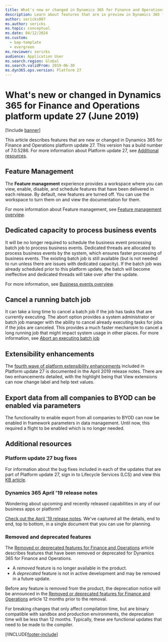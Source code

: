 ```yaml
---
title: What's new or changed in Dynamics 365 for Finance and Operations platform update 27 (June 2019)
description: Learn about features that are in preview in Dynamics 365 for Finance and Operations platform update 27 (June 2019).
author: sericks007
ms.author: sericks
ms.topic: conceptual
ms.date: 04/12/2024
ms.custom: 
  - bap-template
  - evergreen 
ms.reviewer: sericks
audience: Application User
ms.search.region: Global
ms.search.validFrom: 2019-06-30
ms.dyn365.ops.version: Platform 27
---
```


# What's new or changed in Dynamics 365 for Finance and Operations platform update 27 (June 2019)

[!include [banner](../includes/banner.md)]

This article describes features that are new or changed in Dynamics 365 for Finance and Operations platform update 27. This version has a build number of 7.0.5286. For more information about Platform update 27, see [Additional resources](whats-new-platform-update-27.md#additional-resources).

## Feature Management
The **Feature management** experience provides a workspace where you can view, enable, disable, and schedule features that have been delivered in each release. By default, new features are turned off. You can use the workspace to turn them on and view the documentation for them. 

For more information about Feature management, see [Feature management overview](feature-management/feature-management-overview.md).

## Dedicated capacity to process business events 
It will be no longer required to schedule the business event processing batch job to process business events. Dedicated threads are allocated to process business events by the system, which ensures faster processing of business events. The existing batch job is still available (but is not needed to run unless there are issues with dedicated capacity). If the batch job was already scheduled prior to this platform update, the batch will become ineffective and dedicated threads will take over after the update.

For more information, see [Business events overview](../../dev-itpro/business-events/home-page.md).

## Cancel a running batch job
It can take a long time to cancel a batch job if the job has tasks that are currently executing. The abort option provides a system administrator or batch job manager with the ability to cancel already executing tasks for jobs if the jobs are canceled. This provides a much faster mechanism to cancel a long running job that might impact system usage in other places. For more information, see [Abort an executing batch job](../../dev-itpro/sysadmin/batch-abort.md)

## Extensibility enhancements
The [fourth wave of platform extensibility enhancements](/business-applications-release-notes/April19/dynamics365-finance-operations/platform-extensibility4) included in Platform update 27 is documented in the April 2019 release notes. There are two enhancements detailed, with the highlight being that View extensions can now change label and help text values.

## Export data from all companies to BYOD can be enabled via parameters
The functionality to enable export from all companies to BYOD can now be enabled in framework parameters in data management. Until now, this required a flight to be enabled which is no longer needed.

## Additional resources

### Platform update 27 bug fixes
For information about the bug fixes included in each of the updates that are part of Platform update 27, sign in to Lifecycle Services (LCS) and view this [KB article](https://fix.lcs.dynamics.com/Issue/Details?bugId=320391&dbType=3&qc=d5539716f56ccea45e2187c269570772af20e1f10a78371811220da6315a3c34).

### Dynamics 365 April '19 release notes
Wondering about upcoming and recently released capabilities in any of our business apps or platform?

[Check out the April '19 release notes](/business-applications-release-notes/April19/index). We've captured all the details, end to end, top to bottom, in a single document that you can use for planning.

### Removed and deprecated features
The [Removed or deprecated features for Finance and Operations](../../dev-itpro/migration-upgrade/deprecated-features.md) article describes features that have been removed or deprecated for Dynamics 365 for Finance and Operations.

- A *removed* feature is no longer available in the product.
- A *deprecated* feature is not in active development and may be removed in a future update.

Before any feature is removed from the product, the deprecation notice will be announced in the [Removed or deprecated features for Finance and Operations](../../dev-itpro/migration-upgrade/deprecated-features.md) article 12 months prior to the removal.

For breaking changes that only affect compilation time, but are binary compatible with sandbox and production environments, the deprecation time will be less than 12 months. Typically, these are functional updates that need to be made to the compiler.


[!INCLUDE[footer-include](../../../includes/footer-banner.md)]

